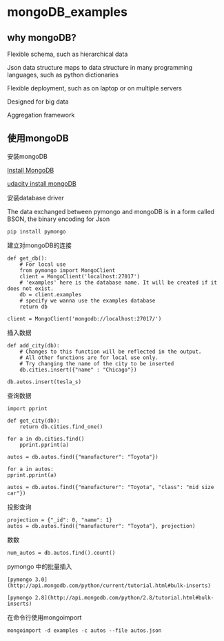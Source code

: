 # mongoDB_examples

## why mongoDB?

Flexible schema, such as hierarchical data

Json data structure maps to data structure in many programming languages, such as python dictionaries

Flexible deployment, such as on laptop or on multiple servers

Designed for big data

Aggregation framework

## 使用mongoDB

安装mongoDB

[Install MongoDB](https://docs.mongodb.com/manual/installation/)

[udacity install mongoDB](https://www.udacity.com/wiki/ud032#installing-mongodb)

安装database driver

The data exchanged between pymongo and mongoDB is in a form called BSON, the binary encoding for Json

    pip install pymongo
    
建立对mongoDB的连接

    def get_db():
        # For local use
        from pymongo import MongoClient
        client = MongoClient('localhost:27017')
        # 'examples' here is the database name. It will be created if it does not exist.
        db = client.examples
        # specify we wanna use the examples database
        return db
        
    client = MongoClient('mongodb://localhost:27017/')
        
插入数据

    def add_city(db):
        # Changes to this function will be reflected in the output. 
        # All other functions are for local use only.
        # Try changing the name of the city to be inserted
        db.cities.insert({"name" : "Chicago"})
        
    db.autos.insert(tesla_s)
        
查询数据

    import pprint

    def get_city(db):
        return db.cities.find_one()
        
    for a in db.cities.find()
        pprint.pprint(a)
        
    autos = db.autos.find({"manufacturer": "Toyota"})
    
    for a in autos:
    pprint.pprint(a)
    
    autos = db.autos.find({"manufacturer": "Toyota", "class": "mid size car"})
    
投影查询

    projection = {"_id": 0, "name": 1}
    autos = db.autos.find({"manufacturer": "Toyota"}, projection)
    
数数

    num_autos = db.autos.find().count()
    
pymongo 中的批量插入

    [pymongo 3.0](http://api.mongodb.com/python/current/tutorial.html#bulk-inserts)
    
    [pymongo 2.8](http://api.mongodb.com/python/2.8/tutorial.html#bulk-inserts)
    
在命令行使用mongoimport

    mongoimport -d examples -c autos --file autos.json
    